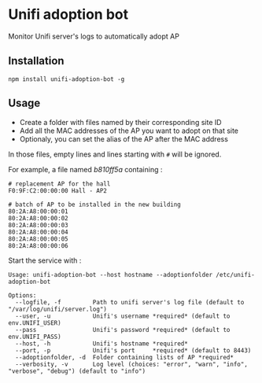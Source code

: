 # Unifi adoption bot
Monitor Unifi server's logs to automatically adopt AP

## Installation

`npm install unifi-adoption-bot -g`

## Usage

 - Create a folder with files named by their corresponding site ID
 - Add all the MAC addresses of the AP you want to adopt on that site
 - Optionaly, you can set the alias of the AP after the MAC address

In those files, empty lines and lines starting with `#` will be ignored. 

For example, a file named *b810ff5a* containing :

```
# replacement AP for the hall
F0:9F:C2:00:00:00 Hall - AP2

# batch of AP to be installed in the new building
80:2A:A8:00:00:01
80:2A:A8:00:00:02
80:2A:A8:00:00:03
80:2A:A8:00:00:04
80:2A:A8:00:00:05
80:2A:A8:00:00:06
```

Start the service with :

```
Usage: unifi-adoption-bot --host hostname --adoptionfolder /etc/unifi-adoption-bot

Options:
  --logfile, -f         Path to unifi server's log file (default to "/var/log/unifi/server.log")
  --user, -u            Unifi's username *required* (default to env.UNIFI_USER)
  --pass                Unifi's password *required* (default to env.UNIFI_PASS)
  --host, -h            Unifi's hostname *required*
  --port, -p            Unifi's port     *required* (default to 8443)
  --adoptionfolder, -d  Folder containing lists of AP *required*
  --verbosity, -v       Log level (choices: "error", "warn", "info", "verbose", "debug") (default to "info")
```
